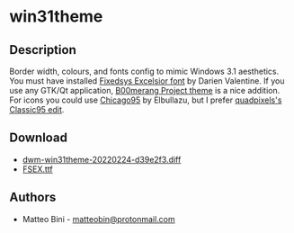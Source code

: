 win31theme
================

Description
-----------
Border width, colours, and fonts config to mimic Windows 3.1 aesthetics.
You must have installed [Fixedsys Excelsior font](https://github.com/kika/fixedsys) by Darien Valentine.
If you use any GTK/Qt application, [B00merang Project theme](https://github.com/B00merang-Project/Windows-3.11) is a nice addition.
For icons you could use [Chicago95](https://github.com/Elbullazul/Chicago95) by Elbullazu, but I prefer [quadpixels's Classic95 edit](https://github.com/quadpixels/classic95).


Download
--------
* [dwm-win31theme-20220224-d39e2f3.diff](dwm-win31theme-20220224-d39e2f3.diff)
* [FSEX.ttf](FSEX.ttf)

Authors
-------
* Matteo Bini - <matteobin@protonmail.com>
